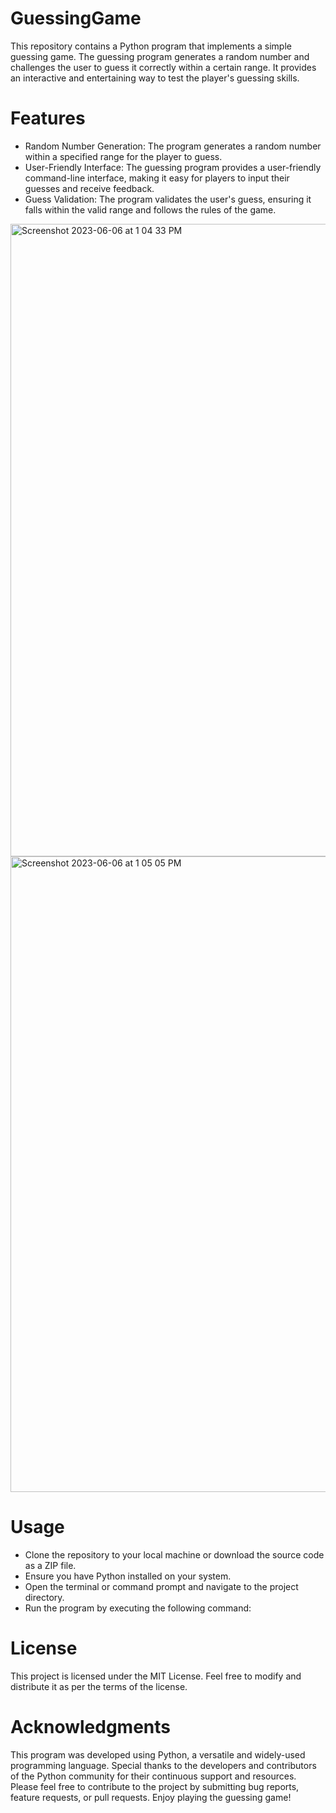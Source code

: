 # GuessingGame
This repository contains a Python program that implements a simple guessing game. The guessing program generates a random number and challenges the user to guess it correctly within a certain range. It provides an interactive and entertaining way to test the player's guessing skills.

# Features
- Random Number Generation: The program generates a random number within a specified range for the player to guess.
- User-Friendly Interface: The guessing program provides a user-friendly command-line interface, making it easy for players to input their guesses and receive feedback.
- Guess Validation: The program validates the user's guess, ensuring it falls within the valid range and follows the rules of the game.

<img width="1012" alt="Screenshot 2023-06-06 at 1 04 33 PM" src="https://github.com/han-dann/GuessingGame/assets/98670479/e6b2df17-a3d9-43c0-a2a6-ad9e54b0a83a">
<img width="1017" alt="Screenshot 2023-06-06 at 1 05 05 PM" src="https://github.com/han-dann/GuessingGame/assets/98670479/6cd60522-494e-4eea-8a18-b32707d128c6">

# Usage
- Clone the repository to your local machine or download the source code as a ZIP file.
- Ensure you have Python installed on your system.
- Open the terminal or command prompt and navigate to the project directory.
- Run the program by executing the following command:

# License
This project is licensed under the MIT License. Feel free to modify and distribute it as per the terms of the license.

# Acknowledgments
This program was developed using Python, a versatile and widely-used programming language.
Special thanks to the developers and contributors of the Python community for their continuous support and resources.
Please feel free to contribute to the project by submitting bug reports, feature requests, or pull requests. Enjoy playing the guessing game!

